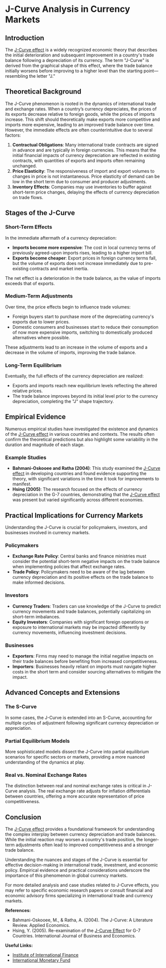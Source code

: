 # J-Curve Analysis in Currency Markets

## Introduction
The [J-Curve effect](../j/j-curve_effect.md) is a widely recognized economic theory that describes the initial deterioration and subsequent improvement in a country's trade balance following a depreciation of its currency. The term "J-Curve" is derived from the graphical shape of this effect, where the trade balance initially worsens before improving to a higher level than the starting point—resembling the letter "J."

## Theoretical Background
The J-Curve phenomenon is rooted in the dynamics of international trade and exchange rates. When a country’s currency depreciates, the prices of its exports decrease relative to foreign goods, while the prices of imports increase. This shift should theoretically make exports more competitive and imports more expensive, leading to an improved trade balance over time. However, the immediate effects are often counterintuitive due to several factors:

1. **Contractual Obligations**: Many international trade contracts are signed in advance and are typically in foreign currencies. This means that the initial financial impacts of currency depreciation are reflected in existing contracts, with quantities of exports and imports often remaining unchanged.
2. **Price Elasticity**: The responsiveness of import and export volumes to changes in price is not instantaneous. Price elasticity of demand can be low in the short term due to consumer and producer adjustments.
3. **Inventory Effects**: Companies may use inventories to buffer against short-term price changes, delaying the effects of currency depreciation on trade flows.

## Stages of the J-Curve

### Short-Term Effects
In the immediate aftermath of a currency depreciation:

- **Imports become more expensive**: The cost in local currency terms of previously agreed-upon imports rises, leading to a higher import bill.
- **Exports become cheaper**: Export prices in foreign currency terms fall, but the volume of exports does not increase immediately due to pre-existing contracts and market inertia.

The net effect is a deterioration in the trade balance, as the value of imports exceeds that of exports.

### Medium-Term Adjustments
Over time, the price effects begin to influence trade volumes:

- Foreign buyers start to purchase more of the depreciating currency's exports due to lower prices.
- Domestic consumers and businesses start to reduce their consumption of now more expensive imports, switching to domestically produced alternatives where possible.

These adjustments lead to an increase in the volume of exports and a decrease in the volume of imports, improving the trade balance.

### Long-Term Equilibrium
Eventually, the full effects of the currency depreciation are realized:

- Exports and imports reach new equilibrium levels reflecting the altered relative prices.
- The trade balance improves beyond its initial level prior to the currency depreciation, completing the "J" shape trajectory.

## Empirical Evidence
Numerous empirical studies have investigated the existence and dynamics of the [J-Curve effect](../j/j-curve_effect.md) in various countries and contexts. The results often confirm the theoretical predictions but also highlight some variability in the duration and magnitude of each stage.

### Example Studies
- **Bahmani-Oskooee and Ratha (2004)**: This study examined the [J-Curve effect](../j/j-curve_effect.md) in developing countries and found evidence supporting the theory, with significant variations in the time it took for improvements to manifest.
- **Hsing (2005)**: The research focused on the effects of currency depreciation in the G-7 countries, demonstrating that the [J-Curve effect](../j/j-curve_effect.md) was present but varied significantly across different economies.

## Practical Implications for Currency Markets
Understanding the J-Curve is crucial for policymakers, investors, and businesses involved in currency markets. 

### Policymakers
- **Exchange Rate Policy**: Central banks and finance ministries must consider the potential short-term negative impacts on the trade balance when implementing policies that affect exchange rates.
- **Trade Policy**: Policymakers need to be aware of the lag between currency depreciation and its positive effects on the trade balance to make informed decisions.

### Investors
- **Currency Traders**: Traders can use knowledge of the J-Curve to predict currency movements and trade balances, potentially capitalizing on short-term imbalances.
- **Equity Investors**: Companies with significant foreign operations or exposure to international markets may be impacted differently by currency movements, influencing investment decisions.

### Businesses
- **Exporters**: Firms may need to manage the initial negative impacts on their trade balances before benefiting from increased competitiveness.
- **Importers**: Businesses heavily reliant on imports must navigate higher costs in the short term and consider sourcing alternatives to mitigate the impact.

## Advanced Concepts and Extensions
### The S-Curve
In some cases, the J-Curve is extended into an S-Curve, accounting for multiple cycles of adjustment following significant currency depreciation or appreciation.

### Partial Equilibrium Models
More sophisticated models dissect the J-Curve into partial equilibrium scenarios for specific sectors or markets, providing a more nuanced understanding of the dynamics at play.

### Real vs. Nominal Exchange Rates
The distinction between real and nominal exchange rates is critical in J-Curve analysis. The real exchange rate adjusts for inflation differentials between countries, offering a more accurate representation of price competitiveness.

## Conclusion
The [J-Curve effect](../j/j-curve_effect.md) provides a foundational framework for understanding the complex interplay between currency depreciation and trade balances. While the initial reaction may worsen a country's trade position, the longer-term adjustments often lead to improved competitiveness and a stronger trade balance.

Understanding the nuances and stages of the J-Curve is essential for effective decision-making in international trade, investment, and economic policy. Empirical evidence and practical considerations underscore the importance of this phenomenon in global currency markets.

For more detailed analysis and case studies related to J-Curve effects, you may refer to specific economic research papers or consult financial and economic advisory firms specializing in international trade and currency markets.

**References:**
- Bahmani-Oskooee, M., & Ratha, A. (2004). The J-Curve: A Literature Review. Applied Economics.
- Hsing, Y. (2005). Re-examination of the [J-Curve Effect](../j/j-curve_effect.md) for G-7 Countries. International Journal of Business and Economics.

**Useful Links:**
- [Institute of International Finance](https://www.iif.com)
- [International Monetary Fund](https://www.imf.org)
